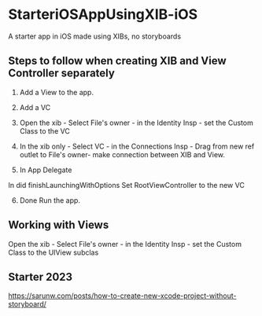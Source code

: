 # StarteriOSAppUsingXIB-iOS
A starter app in iOS made using XIBs, no storyboards

<h2>Steps to follow when creating XIB and View Controller separately </h2>

1. Add a View to the app.

2. Add a VC

3. Open the xib - Select File's owner - in the Identity Insp - set the Custom Class to the VC

4. In the xib only - Select VC - in the Connections Insp - Drag from new ref outlet to File's owner- make connection between XIB and View.

5. In App Delegate

In did finishLaunchingWithOptions
Set RootViewController to the new VC

6. Done Run the app.


Working with Views
---------

Open the xib - Select File's owner - in the Identity Insp - set the Custom Class to the UIView subclas


<h2>Starter 2023 </h2>

https://sarunw.com/posts/how-to-create-new-xcode-project-without-storyboard/
